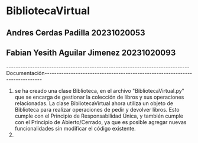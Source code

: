 # BibliotecaVirtual
## Andres Cerdas Padilla  20231020053
## Fabian Yesith Aguilar Jimenez  20231020093

-----------------------------------------------------------------------------Documentación-----------------------------------------------------------------------------
1. se ha creado una clase Biblioteca, en el archivo "BibliotecaVirtual.py" que se encarga de gestionar la colección de libros y sus operaciones relacionadas. La clase BibliotecaVirtual ahora utiliza un objeto de Biblioteca para realizar operaciones de pedir y devolver libros. Esto cumple con el Principio de Responsabilidad Única, y también cumple con el Principio de Abierto/Cerrado, ya que es posible agregar nuevas funcionalidades sin modificar el código existente.
2. 
